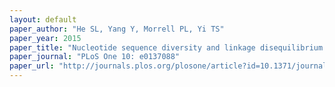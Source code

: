 ```yaml
---
layout: default
paper_author: "He SL, Yang Y, Morrell PL, Yi TS"
paper_year: 2015
paper_title: "Nucleotide sequence diversity and linkage disequilibrium of four nuclear loci in foxtail millet (Setaria italica)"
paper_journal: "PLoS One 10: e0137088"
paper_url: "http://journals.plos.org/plosone/article?id=10.1371/journal.pone.0137088"
---
```

